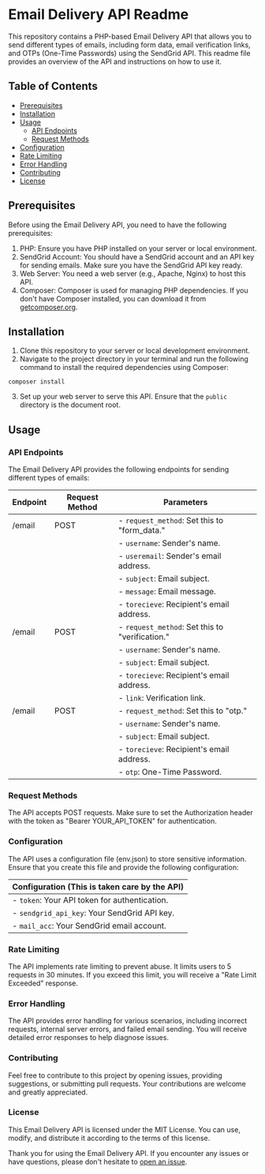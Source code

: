 # Email Delivery API Readme

This repository contains a PHP-based Email Delivery API that allows you to send different types of emails, including form data, email verification links, and OTPs (One-Time Passwords) using the SendGrid API. This readme file provides an overview of the API and instructions on how to use it.

## Table of Contents

- [Prerequisites](#prerequisites)
- [Installation](#installation)
- [Usage](#usage)
  - [API Endpoints](#api-endpoints)
  - [Request Methods](#request-methods)
- [Configuration](#configuration)
- [Rate Limiting](#rate-limiting)
- [Error Handling](#error-handling)
- [Contributing](#contributing)
- [License](#license)

## Prerequisites

Before using the Email Delivery API, you need to have the following prerequisites:

1. PHP: Ensure you have PHP installed on your server or local environment.
2. SendGrid Account: You should have a SendGrid account and an API key for sending emails. Make sure you have the SendGrid API key ready.
3. Web Server: You need a web server (e.g., Apache, Nginx) to host this API.
4. Composer: Composer is used for managing PHP dependencies. If you don't have Composer installed, you can download it from [getcomposer.org](https://getcomposer.org/).

## Installation

1. Clone this repository to your server or local development environment.
2. Navigate to the project directory in your terminal and run the following command to install the required dependencies using Composer:
```
composer install
```

3. Set up your web server to serve this API. Ensure that the `public` directory is the document root.

## Usage

### API Endpoints

The Email Delivery API provides the following endpoints for sending different types of emails:

| Endpoint  | Request Method | Parameters                             |
|-----------|----------------|----------------------------------------|
| /email    | POST           | - `request_method`: Set this to "form_data."
|           |                | - `username`: Sender's name.
|           |                | - `useremail`: Sender's email address.
|           |                | - `subject`: Email subject.
|           |                | - `message`: Email message.
|           |                | - `torecieve`: Recipient's email address.
| /email    | POST           | - `request_method`: Set this to "verification."
|           |                | - `username`: Sender's name.
|           |                | - `subject`: Email subject.
|           |                | - `torecieve`: Recipient's email address.
|           |                | - `link`: Verification link.
| /email    | POST           | - `request_method`: Set this to "otp."
|           |                | - `username`: Sender's name.
|           |                | - `subject`: Email subject.
|           |                | - `torecieve`: Recipient's email address.
|           |                | - `otp`: One-Time Password.

### Request Methods

The API accepts POST requests. Make sure to set the Authorization header with the token as "Bearer YOUR_API_TOKEN" for authentication.

### Configuration

The API uses a configuration file (env.json) to store sensitive information. Ensure that you create this file and provide the following configuration:

| Configuration (This is taken care by the API)      |
|---------------------------------------------------|
| - `token`: Your API token for authentication.     |
| - `sendgrid_api_key`: Your SendGrid API key.       |
| - `mail_acc`: Your SendGrid email account.         |

### Rate Limiting

The API implements rate limiting to prevent abuse. It limits users to 5 requests in 30 minutes. If you exceed this limit, you will receive a "Rate Limit Exceeded" response.

### Error Handling

The API provides error handling for various scenarios, including incorrect requests, internal server errors, and failed email sending. You will receive detailed error responses to help diagnose issues.

### Contributing

Feel free to contribute to this project by opening issues, providing suggestions, or submitting pull requests. Your contributions are welcome and greatly appreciated.

### License

This Email Delivery API is licensed under the MIT License. You can use, modify, and distribute it according to the terms of this license.

Thank you for using the Email Delivery API. If you encounter any issues or have questions, please don't hesitate to [open an issue](https://github.com/Praveenms13/EmailDelivery-api).
